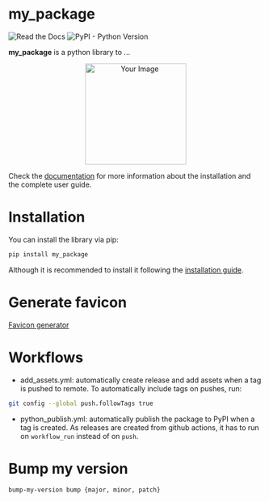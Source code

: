 # my_package

![Read the Docs](https://img.shields.io/readthedocs/my_package?style=flat-square)
![PyPI - Python Version](https://img.shields.io/pypi/pyversions/my_package?style=flat-square)

**my_package** is a python library to ...

<p align="center">
  <img src="docs/images/my_package.png" alt="Your Image" width="200">
</p>

Check the [documentation](https://my_package.readthedocs.io/en/latest/) for more information about the installation and the complete user guide.

# Installation

You can install the library via pip:

```bash
pip install my_package
```

Although it is recommended to install it following the [installation guide](https://my_package.readthedocs.io/en/latest/install.html).


# Generate favicon

[Favicon generator](https://favicon.io/favicon-generator/)

# Workflows

- add_assets.yml: automatically create release and add assets when a tag is pushed to remote. To automatically include tags on pushes, run:

```bash
git config --global push.followTags true
```

- python_publish.yml: automatically publish the package to PyPI when a tag is created. As releases are created from github actions, it has to run on ``workflow_run`` instead of on ``push``.


# Bump my version

```bash
bump-my-version bump {major, minor, patch}
```

